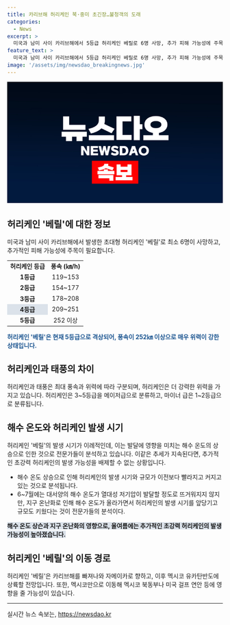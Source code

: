 ```yaml
---
title: 카리브해 허리케인 북·중미 초긴장…불청객의 도래
categories:
  - News
excerpt: >
  미국과 남미 사이 카리브해에서 5등급 허리케인 베릴로 6명 사망, 추가 피해 가능성에 주목. 허리케인은 9월에나 발생하는데, 이번은 7월에 발생한 처음. 허리케인은 사피어 피어슨 허리케인 등급에 따라 등급이 결정되며, 태풍과 비교하면 위력이 실감된다. 허리케인 베릴은 지난 바베이도스 등 주요 섬을 강타하며 많은 피해를 주었고, 기후 전문가들은 해수 온도 상승으로 허리케인의 발생 시기와 규모가 앞당겨지고 있음을 경고하고 있다. 6명의 사망은 카리브해를 빠져나와 멕시코로 이동하며 추가 피해 가능성도 우려된다.
feature_text: >
  미국과 남미 사이 카리브해에서 5등급 허리케인 베릴로 6명 사망, 추가 피해 가능성에 주목. 허리케인은 9월에나 발생하는데, 이번은 7월에 발생한 처음. 허리케인은 사피어 피어슨 허리케인 등급에 따라 등급이 결정되며, 태풍과 비교하면 위력이 실감된다. 허리케인 베릴은 지난 바베이도스 등 주요 섬을 강타하며 많은 피해를 주었고, 기후 전문가들은 해수 온도 상승으로 허리케인의 발생 시기와 규모가 앞당겨지고 있음을 경고하고 있다. 6명의 사망은 카리브해를 빠져나와 멕시코로 이동하며 추가 피해 가능성도 우려된다.
image: '/assets/img/newsdao_breakingnews.jpg'
---
```


<p><img src="/assets/img/newsdao_breakingnews.jpg" alt="flaretime 속보" /></p>

<h2 data-ke-size="size26">허리케인 '베릴'에 대한 정보</h2>

<p data-ke-size="size16">미국과 남미 사이 카리브해에서 발생한 초대형 허리케인 '베릴'로 최소 6명이 사망하고, 추가적인 피해 가능성에 주목이 필요합니다.</p>

<table>
  <tr>
    <td style="text-align: center; height: 17px;"><b>허리케인 등급</b></td>
    <td style="text-align: center; height: 17px;"><b>풍속 (㎞/h)</b></td>
  </tr>
  <tr>
    <td style="text-align: center; height: 17px;"><b>1등급</b></td>
    <td style="text-align: center; height: 17px;">119~153</td>
  </tr>
  <tr>
    <td style="text-align: center; height: 17px;"><b>2등급</b></td>
    <td style="text-align: center; height: 17px;">154~177</td>
  </tr>
  <tr>
    <td style="text-align: center; height: 17px;"><b>3등급</b></td>
    <td style="text-align: center; height: 17px;">178~208</td>
  </tr>
  <tr>
    <td style="background-color: #21538527; text-align: center; height: 17px;"><b>4등급</b></td>
    <td style="text-align: center; height: 17px;">209~251</td>
  </tr>
  <tr>
    <td style="text-align: center; height: 17px;"><b>5등급</b></td>
    <td style="text-align: center; height: 17px;">252 이상</td>
  </tr>
</table>

<p><b><span style="color: #1a5490;">허리케인 '베릴'은 현재 5등급으로 격상되어, 풍속이 252㎞ 이상으로 매우 위력이 강한 상태입니다.</span></b></p>

<h2 data-ke-size="size26">허리케인과 태풍의 차이</h2>

<p data-ke-size="size16">허리케인과 태풍은 최대 풍속과 위력에 따라 구분되며, 허리케인은 더 강력한 위력을 가지고 있습니다. 허리케인은 3~5등급을 메이저급으로 분류하고, 마이너 급은 1~2등급으로 분류됩니다.</p>

<h2 data-ke-size="size26">해수 온도와 허리케인 발생 시기</h2>

<p data-ke-size="size16">허리케인 '베릴'의 발생 시기가 이례적인데, 이는 발달에 영향을 미치는 해수 온도의 상승으로 인한 것으로 전문가들이 분석하고 있습니다. 이같은 추세가 지속된다면, 추가적인 초강력 허리케인의 발생 가능성을 배제할 수 없는 상황입니다.</p>

<ul>
  <li>해수 온도 상승으로 인해 허리케인의 발생 시기와 규모가 이전보다 빨라지고 커지고 있는 것으로 분석됩니다.</li>
  <li>6~7월에는 대서양의 해수 온도가 열대성 저기압이 발달할 정도로 뜨거워지지 않지만, 지구 온난화로 인해 해수 온도가 올라가면서 허리케인의 발생 시기를 앞당기고 규모도 키웠다는 것이 전문가들의 분석이다.</li>
</ul>

<p><b><span style="background-color: #21538527;">해수 온도 상슨과 지구 온난화의 영향으로, 올여름에는 추가적인 초강력 허리케인의 발생 가능성이 높아졌습니다.</span></b></p>

<h2 data-ke-size="size26">허리케인 '베릴'의 이동 경로</h2>

<p data-ke-size="size16">허리케인 '베릴'은 카리브해를 빠져나와 자메이카로 향하고, 이후 멕시코 유카탄반도에 상륙할 전망입니다. 또한, 멕시코만으로 이동해 멕시코 북동부나 미국 걸프 연안 등에 영향을 줄 가능성이 있습니다.</p>

<hr>
실시간 뉴스 속보는, <a href="https://newsdao.kr" rel="dofollow">https://newsdao.kr</a>



